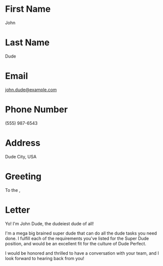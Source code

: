 # First Name
John

# Last Name
Dude

# Email
john.dude@example.com

# Phone Number
(555) 987-6543

# Address
Dude City, USA

# Greeting
To the <HIRING MANAGER>,

# Letter
Yo! I'm John Dude, the dudeiest dude of all!

I'm a mega big brained super dude that can do all the dude tasks you need done. I fulfill each of the requirements you've listed for the Super Dude position, and would be an excellent fit for the culture of Dude Perfect.

I would be honored and thrilled to have a conversation with your team, and I look forward to hearing back from you!